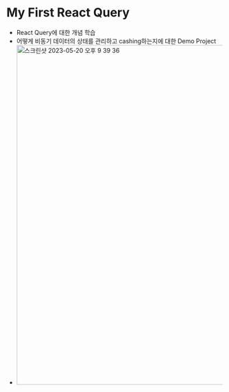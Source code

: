 # My First React Query

- React Query에 대한 개념 학습
- 어떻게 비동기 데이터의 상태를 관리하고 cashing하는지에 대한 Demo Project
- <img width="793" alt="스크린샷 2023-05-20 오후 9 39 36" src="https://github.com/DoHyunHwang/my-first-react-query/assets/68048248/dd9e4fb9-bc9f-493e-9f24-40fa8f2fd72f">

